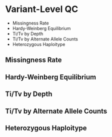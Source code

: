<!-- R Markdown Documentation, DO NOT EDIT THE PLAIN MARKDOWN VERSION OF THIS FILE -->

<!-- Copyright 2015 Google Inc. All rights reserved. -->

<!-- Licensed under the Apache License, Version 2.0 (the "License"); -->
<!-- you may not use this file except in compliance with the License. -->
<!-- You may obtain a copy of the License at -->

<!--     http://www.apache.org/licenses/LICENSE-2.0 -->

<!-- Unless required by applicable law or agreed to in writing, software -->
<!-- distributed under the License is distributed on an "AS IS" BASIS, -->
<!-- WITHOUT WARRANTIES OR CONDITIONS OF ANY KIND, either express or implied. -->
<!-- See the License for the specific language governing permissions and -->
<!-- limitations under the License. -->

# Variant-Level QC

* Missingness Rate
* Hardy-Weinberg Equilibrium
* Ti/Tv by Depth
* Ti/Tv by Alternate Allele Counts
* Heterozygous Haploitype





## Missingness Rate

## Hardy-Weinberg Equilibrium

## Ti/Tv by Depth

## Ti/Tv by Alternate Allele Counts

## Heterozygous Haploitype
